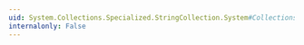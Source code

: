 ```yaml
---
uid: System.Collections.Specialized.StringCollection.System#Collections#IList#Insert(System.Int32,System.Object)
internalonly: False
---
```

